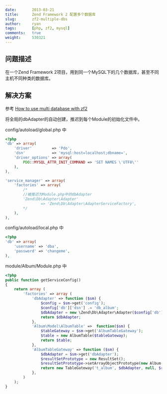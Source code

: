 ```yaml
---
date:       2013-03-21
title:      Zend Framework 2 配置多个数据库
slug:       zf2-multiple-dbs
author:     ryan
tags:       [php, zf2, mysql]
comments:   true
weight:     530321
---
```


## 问题描述
在一个Zend Framework 2项目，用到同一个MySQL下的几个数据库，甚至不同主机不同种类的数据库。

## 解决方案
参考 [How to use multi database with zf2](http://giaule.com/2012/10/24/how-to-use-multi-database-with-zf2/)

将全局的dbAdapter的自动创建，推迟到每个Module的初始化文件中。

config/autoload/global.php 中

```php
<?php
'db' => array(
    'driver'         => 'Pdo',
    'dsn'            => 'mysql:host=localhost;dbname=',
    'driver_options' => array(
        PDO::MYSQL_ATTR_INIT_COMMAND => 'SET NAMES \'UTF8\''
    ),
),

'service_manager' => array(
    'factories' => array(
        /*
        //被推迟为Module.php中的dbAdapter
        'Zend\Db\Adapter\Adapter'
                => 'Zend\Db\Adapter\AdapterServiceFactory',
        */
    ),
),
```
config/autoload/local.php 中

```php
<?php
'db' => array(
    'username' => 'dba',
    'password' => 'changeme',
),

```
module/Album/Module.php 中

```php
<?php
public function getServiceConfig()
{
    return array (
        'factories' => array (
            'dbAdapter' => function ($sm) {
                $config = $sm->get('config');
                $config['db']['dsn'] .= 'db_album';
                $dbAdapter = new \Zend\Db\Adapter\Adapter($config['db']);
                return $dbAdapter;
            },
            'Album\Model\AlbumTable' =>  function($sm) {
                $tableGateway = $sm->get('AlbumTableGateway');
                $table = new AlbumTable($tableGateway);
                return $table;
            },
            'AlbumTableGateway' => function ($sm) {
                $dbAdapter = $sm->get('dbAdapter');
                $resultSetPrototype = new ResultSet();
                $resultSetPrototype->setArrayObjectPrototype(new Album());
                return new TableGateway('t_album', $dbAdapter, null, $resultSetPrototype);
            },
        )
    );
}
```
